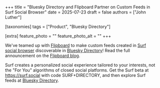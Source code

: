 +++
title = "Bluesky Directory and Flipboard Partner on Custom Feeds in Surf Social Browser"
date = 2025-07-23
draft = false
authors = ["John Luther"]

[taxonomies]
tags = ["Product", "Bluesky Directory"]

[extra]
feature_photo = ""
feature_photo_alt = ""
+++

We've teamed up with [Flipboard](https://flipboard.com) to make custom feeds created in [Surf social browser](https://surf.social) discoverable in [Bluesky Directory](https://blueskydirectory.com)! Read the full announcement on the [Flipboard blog](https://about.flipboard.com/press/now-discover-surf-custom-feeds-on-bluesky-directory/).

<!-- more -->

Surf creates a personalized social experience tailored to your interests, not the "For You" algorithms of closed social platforms. Get the Surf beta at https://surf.social with code SURF+DIRECTORY, and then explore Surf feeds at [Bluesky Directory](https://blueskydirectory.com/feeds/all?q=surf.social).


